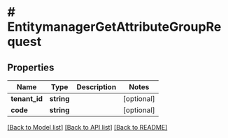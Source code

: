 # # EntitymanagerGetAttributeGroupRequest


## Properties


Name | Type | Description | Notes
------------ | ------------- | ------------- | -------------
**tenant_id**| **string** |   | [optional]
**code**| **string** |   | [optional]


[[Back to Model list]](../../README.md#models) [[Back to API list]](../../README.md#endpoints) [[Back to README]](../../README.md)